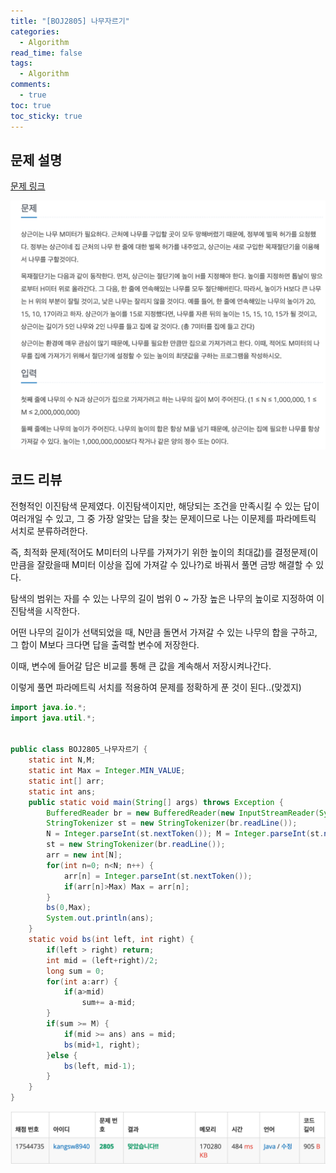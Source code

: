 ```yaml
---
title: "[BOJ2805] 나무자르기"
categories:
  - Algorithm
read_time: false
tags:
  - Algorithm
comments:
  - true
toc: true
toc_sticky: true
---
```

## 문제 설명
[문제 링크](https://www.acmicpc.net/problem/2805)

![](/assets/img/Algorithm/20200209_5.png)

## 코드 리뷰
전형적인 이진탐색 문제였다. 이진탐색이지만, 해당되는 조건을 만족시킬 수 있는 답이 여러개일 수 있고, 그 중 가장 알맞는 답을 찾는 문제이므로 나는 이문제를 파라메트릭 서치로 분류하려한다.

즉, 최적화 문제(적어도 M미터의 나무를 가져가기 위한 높이의 최대값)를 결정문제(이만큼을 잘랐을때 M미터 이상을 집에 가져갈 수 있나?)로 바꿔서 풀면 금방 해결할 수 있다.

탐색의 범위는 자를 수 있는 나무의 길이 범위 0 ~ 가장 높은 나무의 높이로 지정하여 이진탐색을 시작한다.

어떤 나무의 길이가 선택되었을 때, N만큼 돌면서 가져갈 수 있는 나무의 합을 구하고, 그 합이 M보다 크다면 답을 출력할 변수에 저장한다.

이때, 변수에 들어갈 답은 비교를 통해 큰 값을 계속해서 저장시켜나간다.

이렇게 풀면 파라메트릭 서치를 적용하여 문제를 정확하게 푼 것이 된다..(맞겠지)

```java
import java.io.*;
import java.util.*;


public class BOJ2805_나무자르기 {
	static int N,M;
	static int Max = Integer.MIN_VALUE;
	static int[] arr;
	static int ans;
	public static void main(String[] args) throws Exception {
		BufferedReader br = new BufferedReader(new InputStreamReader(System.in));
		StringTokenizer st = new StringTokenizer(br.readLine());
		N = Integer.parseInt(st.nextToken()); M = Integer.parseInt(st.nextToken());
		st = new StringTokenizer(br.readLine());
		arr = new int[N];
		for(int n=0; n<N; n++) {
			arr[n] = Integer.parseInt(st.nextToken());
			if(arr[n]>Max) Max = arr[n];
		}
		bs(0,Max);
		System.out.println(ans);
	}
	static void bs(int left, int right) {
		if(left > right) return;
		int mid = (left+right)/2;
		long sum = 0;
		for(int a:arr) {
			if(a>mid)
				sum+= a-mid;
		}
		if(sum >= M) {
			if(mid >= ans) ans = mid;
			bs(mid+1, right);
		}else {
			bs(left, mid-1);
		}
	}
}
```


![](/assets/img/Algorithm/20200209_6.png)